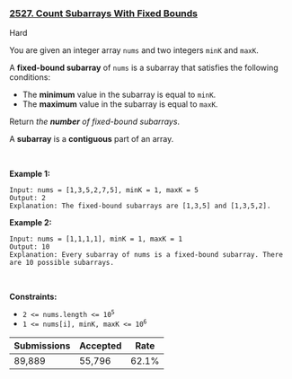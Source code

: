 ### [2527. Count Subarrays With Fixed Bounds](https://leetcode.com/problems/count-subarrays-with-fixed-bounds/)

Hard

You are given an integer array `` nums `` and two integers `` minK `` and `` maxK ``.

A __fixed-bound subarray__ of `` nums `` is a subarray that satisfies the following conditions:

*   The __minimum__ value in the subarray is equal to `` minK ``.
*   The __maximum__ value in the subarray is equal to `` maxK ``.

Return _the __number__ of fixed-bound subarrays_.

A __subarray__ is a __contiguous__ part of an array.

 

<strong class="example">Example 1:</strong>

```
Input: nums = [1,3,5,2,7,5], minK = 1, maxK = 5
Output: 2
Explanation: The fixed-bound subarrays are [1,3,5] and [1,3,5,2].
```

<strong class="example">Example 2:</strong>

```
Input: nums = [1,1,1,1], minK = 1, maxK = 1
Output: 10
Explanation: Every subarray of nums is a fixed-bound subarray. There are 10 possible subarrays.
```

 

__Constraints:__

*   <code>2 <= nums.length <= 10<sup>5</sup></code>
*   <code>1 <= nums[i], minK, maxK <= 10<sup>6</sup></code>

| Submissions    | Accepted     | Rate   |
| -------------- | ------------ | ------ |
| 89,889 | 55,796 | 62.1% |